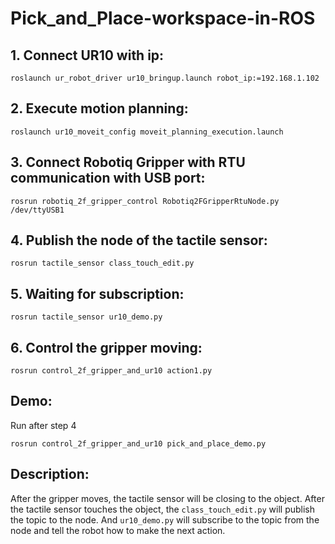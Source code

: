 # Pick_and_Place-workspace-in-ROS

## 1. Connect UR10 with ip:

`roslaunch ur_robot_driver ur10_bringup.launch robot_ip:=192.168.1.102`

## 2. Execute motion planning:

`roslaunch ur10_moveit_config moveit_planning_execution.launch`

## 3. Connect Robotiq Gripper with RTU communication with USB port:

`rosrun robotiq_2f_gripper_control Robotiq2FGripperRtuNode.py /dev/ttyUSB1`

## 4. Publish the node of the tactile sensor:

`rosrun tactile_sensor class_touch_edit.py`

## 5. Waiting for subscription:

`rosrun tactile_sensor ur10_demo.py`

## 6. Control the gripper moving:

`rosrun control_2f_gripper_and_ur10 action1.py`

## Demo:

Run after step 4

`rosrun control_2f_gripper_and_ur10 pick_and_place_demo.py`

## Description:

After the gripper moves, the tactile sensor will be closing to the object. After the tactile sensor touches the object, the `class_touch_edit.py` will publish the topic to the node. And `ur10_demo.py` will subscribe to the topic from the node and tell the robot how to make the next action.
